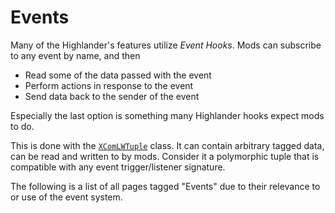 # Events

Many of the Highlander's features utilize *Event Hooks*. Mods can subscribe to
any event by name, and then

* Read some of the data passed with the event
* Perform actions in response to the event
* Send data back to the sender of the event

Especially the last option is something many Highlander hooks expect mods to do.

This is done with the [`XComLWTuple`](misc/XComLWTuple.md) class. It can contain arbitrary
tagged data, can be read and written to by mods. Consider it a polymorphic tuple that is
compatible with any event trigger/listener signature.

The following is a list of all pages tagged "Events" due to their relevance to or
use of the event system.

